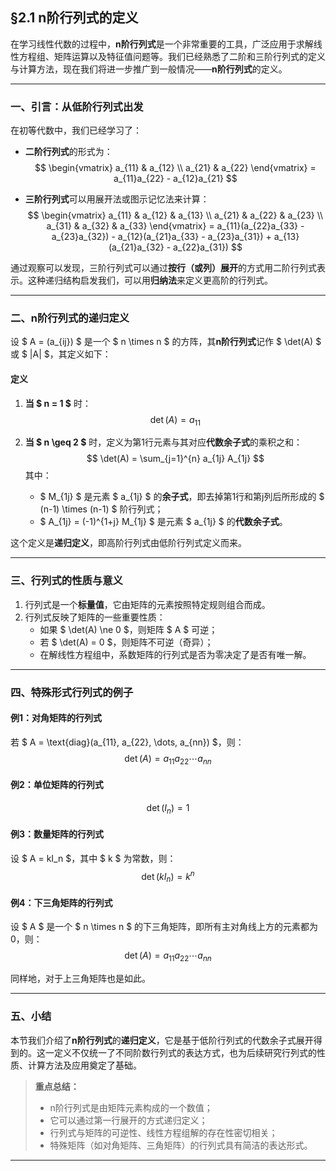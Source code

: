 ## **§2.1 n阶行列式的定义**

在学习线性代数的过程中，**n阶行列式**是一个非常重要的工具，广泛应用于求解线性方程组、矩阵运算以及特征值问题等。我们已经熟悉了二阶和三阶行列式的定义与计算方法，现在我们将进一步推广到一般情况——**n阶行列式**的定义。

---

### **一、引言：从低阶行列式出发**

在初等代数中，我们已经学习了：

- **二阶行列式**的形式为：
  $$
  \begin{vmatrix}
  a_{11} & a_{12} \\
  a_{21} & a_{22}
  \end{vmatrix} = a_{11}a_{22} - a_{12}a_{21}
  $$

- **三阶行列式**可以用展开法或图示记忆法来计算：
  $$
  \begin{vmatrix}
  a_{11} & a_{12} & a_{13} \\
  a_{21} & a_{22} & a_{23} \\
  a_{31} & a_{32} & a_{33}
  \end{vmatrix}
  = a_{11}(a_{22}a_{33} - a_{23}a_{32}) - a_{12}(a_{21}a_{33} - a_{23}a_{31}) + a_{13}(a_{21}a_{32} - a_{22}a_{31})
  $$

通过观察可以发现，三阶行列式可以通过**按行（或列）展开**的方式用二阶行列式表示。这种递归结构启发我们，可以用**归纳法**来定义更高阶的行列式。

---

### **二、n阶行列式的递归定义**

设 $ A = (a_{ij}) $ 是一个 $ n \times n $ 的方阵，其**n阶行列式**记作 $ \det(A) $ 或 $ |A| $，其定义如下：

#### **定义**

1. **当 $ n = 1 $** 时：
   $$
   \det(A) = a_{11}
   $$

2. **当 $ n \geq 2 $** 时，定义为第1行元素与其对应**代数余子式**的乘积之和：
   $$
   \det(A) = \sum_{j=1}^{n} a_{1j} A_{1j}
   $$
   其中：
   - $ M_{1j} $ 是元素 $ a_{1j} $ 的**余子式**，即去掉第1行和第j列后所形成的 $ (n-1) \times (n-1) $ 阶行列式；
   - $ A_{1j} = (-1)^{1+j} M_{1j} $ 是元素 $ a_{1j} $ 的**代数余子式**。

这个定义是**递归定义**，即高阶行列式由低阶行列式定义而来。

---

### **三、行列式的性质与意义**

1. 行列式是一个**标量值**，它由矩阵的元素按照特定规则组合而成。
2. 行列式反映了矩阵的一些重要性质：
   - 如果 $ \det(A) \ne 0 $，则矩阵 $ A $ 可逆；
   - 若 $ \det(A) = 0 $，则矩阵不可逆（奇异）；
   - 在解线性方程组中，系数矩阵的行列式是否为零决定了是否有唯一解。

---

### **四、特殊形式行列式的例子**

#### **例1：对角矩阵的行列式**

若 $ A = \text{diag}(a_{11}, a_{22}, \dots, a_{nn}) $，则：
$$
\det(A) = a_{11} a_{22} \cdots a_{nn}
$$

#### **例2：单位矩阵的行列式**

$$
\det(I_n) = 1
$$

#### **例3：数量矩阵的行列式**

设 $ A = kI_n $，其中 $ k $ 为常数，则：
$$
\det(kI_n) = k^n
$$

#### **例4：下三角矩阵的行列式**

设 $ A $ 是一个 $ n \times n $ 的下三角矩阵，即所有主对角线上方的元素都为0，则：
$$
\det(A) = a_{11} a_{22} \cdots a_{nn}
$$

同样地，对于上三角矩阵也是如此。

---

### **五、小结**

本节我们介绍了**n阶行列式**的**递归定义**，它是基于低阶行列式的代数余子式展开得到的。这一定义不仅统一了不同阶数行列式的表达方式，也为后续研究行列式的性质、计算方法及应用奠定了基础。

> **重点总结：**
>
> - n阶行列式是由矩阵元素构成的一个数值；
> - 它可以通过第一行展开的方式递归定义；
> - 行列式与矩阵的可逆性、线性方程组解的存在性密切相关；
> - 特殊矩阵（如对角矩阵、三角矩阵）的行列式具有简洁的表达形式。

---